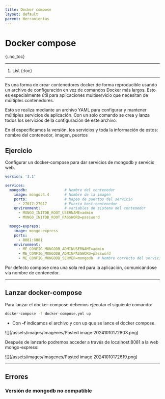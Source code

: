 ```yaml
---
title: Docker compose
layout: default
parent: Herramientas
---
```


# Docker compose
{:.no_toc}

---

1. List
{:toc}

---

Es una forma de crear contenedores docker de forma reproducible usando un archivo de configuración en vez de comandos Docker más largos. Esto es especialmente útil para aplicaciones multiservicio que necesitan de múltiples contenedores.

Esto se realiza mediante un archivo YAML para configurar y mantener múltiples servicios de aplicación. Con un solo comando se crea y lanza todos los servicios de la configuración de este archivo.

En él especificamos la versión, los servicios y toda la información de estos: nombre del contenedor, imagen, puertos
## Ejercicio

Configurar un docker-compose para dar servicios de mongodb y servicio web.

```yaml
version: '3.1'

services:
  mongodb:                 # Nombre del contenedor
    image: mongo:4.4       # Nombre de la imagen
    ports:                 # Mapeo de puertos del servicio
      - 27017:27017        # Puerto host:contenedor
    environment:           # variables de sistema del contenedor
      - MONGO_INITDB_ROOT_USERNAME=admin
      - MONGO_INITDB_ROOT_PASSWORD=password

  mongo-express:
    image: mongo-express
    ports:
      - 8081:8081
    environment:
      - ME_CONFIG_MONGODB_ADMINUSERNAME=admin
      - ME_CONFIG_MONGODB_ADMINPASSWORD=password
      - ME_CONFIG_MONGODB_SERVER=mongodb  # Nombre correcto del servicio

```

Por defecto compose crea una sola red para la aplicación, comunicándose vía nombre de contenedor.

---

## Lanzar docker-compose 

Para lanzar el docker-compose debemos ejecutar el siguiente comando:

```bash
docker-compose -f docker-compose.yml up
```

- Con **-f** indicamos el archivo y con up que se lance el docker compose.

![](/assets/images/Imagenes/Pasted image 20241010172803.png)

Después de lanzarlo podremos acceder a través de localhost:8081 a la web mongo-express:

![](/assets/images/Imagenes/Pasted image 20241010172619.png)






---
## Errores

### Versión de mongodb no compatible









